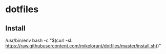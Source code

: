 # dotfiles

## Install

/usr/bin/env bash -c "$(curl -sL https://raw.githubusercontent.com/mikelorant/dotfiles/master/install.sh))"
